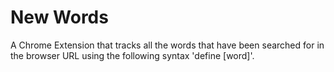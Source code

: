 # New Words

A Chrome Extension that tracks all the words that have been searched for in the
browser URL using the following syntax 'define [word]'.
